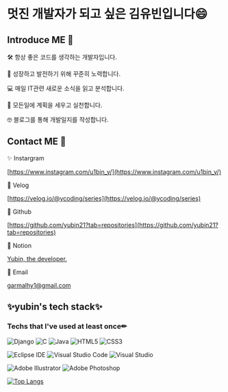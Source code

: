 
# 멋진 개발자가 되고 싶은 김유빈입니다😄

## Introduce ME 🥳


🛠 항상 좋은 코드를 생각하는 개발자입니다.

🌱 성장하고 발전하기 위해 꾸준히 노력합니다.

💻 매일 IT관련 새로운 소식을 읽고 분석합니다.

📝 모든일에 계획을 세우고 실천합니다.

🤓 블로그를 통해 개발일지를 작성합니다.

## Contact ME 👋


✨ Instargram

[https://www.instagram.com/u1bin_y/](https://www.instagram.com/u1bin_y/)

📗 Velog

[https://velog.io/@ycoding/series](https://velog.io/@ycoding/series)



🌈 Github

[https://github.com/yubin21?tab=repositories](https://github.com/yubin21?tab=repositories)

🎉 Notion

[Yubin, the developer.](https://www.notion.so/Yubin-the-developer-f9490f61086b4c38b3ab62ea413d2256)

📨 Email

garmalhy1@gmail.com

## ✨yubin's tech stack✨
### Techs that I've used at least once✏
![Django](https://img.shields.io/badge/django-%23092E20.svg?style=for-the-badge&logo=django&logoColor=white)
![C](https://img.shields.io/badge/c-%2300599C.svg?style=for-the-badge&logo=c&logoColor=white)
![Java](https://img.shields.io/badge/java-%23ED8B00.svg?style=for-the-badge&logo=java&logoColor=white)
![HTML5](https://img.shields.io/badge/html5-%23E34F26.svg?style=for-the-badge&logo=html5&logoColor=white)
![CSS3](https://img.shields.io/badge/css3-%231572B6.svg?style=for-the-badge&logo=css3&logoColor=white)  
  
![Eclipse IDE](https://img.shields.io/badge/Eclipse%20IDE-2C2255.svg?&style=for-the-badge&logo=Eclipse%20IDE&logoColor=white)
![Visual Studio Code](https://img.shields.io/badge/Visual%20Studio%20Code-007ACC.svg?&style=for-the-badge&logo=Visual%20Studio%20Code&logoColor=white)
![Visual Studio](https://img.shields.io/badge/Visual%20Studio-5C2D91.svg?style=for-the-badge&logo=visual-studio&logoColor=white)  

![Adobe Illustrator](https://img.shields.io/badge/adobe%20illustrator-%23FF9A00.svg?style=for-the-badge&logo=adobe%20illustrator&logoColor=white)
![Adobe Photoshop](https://img.shields.io/badge/adobe%20photoshop-%2331A8FF.svg?style=for-the-badge&logo=adobe%20photoshop&logoColor=white)

[![Top Langs](https://github-readme-stats.vercel.app/api/top-langs/?username=yubin21&layout=compact)](https://github.com/anuraghazra/github-readme-stats)


<!---
yubin21/yubin21 is a ✨ special ✨ repository because its `README.md` (this file) appears on your GitHub profile.
You can click the Preview link to take a look at your changes.
--->
